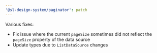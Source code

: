 ```yaml
---
'@sl-design-system/paginator': patch
---
```


Various fixes:
- Fix issue where the current `pageSize` sometimes did not reflect the `pageSize` property of the data source
- Update types due to `ListDataSource` changes
